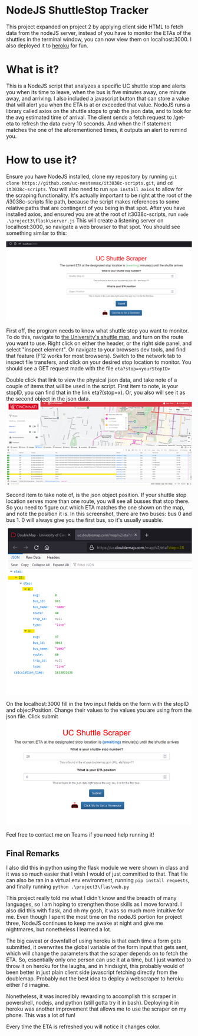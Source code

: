 # NodeJS ShuttleStop Tracker
This project expanded on project 2 by applying client side HTML to fetch data from the nodeJS server, instead of you have to monitor the ETAs of the shuttles in the terminal window, you can now view them on localhost:3000. I also deployed it to [heroku](https://uc.doublemap.com/map/) for fun.

# What is it?
This is a NodeJS script that analyzes a specific UC shuttle stop and alerts you when its time to leave, when the bus is five minutes away, one minute away, and arriving. I also included a javascript button that can store a value that will alert you when the ETA is at or exceeded that value. NodeJS runs a library called axios on the shuttle stops to grab the json data, and to look for the avg estimated time of arrival. The client sends a fetch request to /get-eta to refresh the data every 10 seconds. And when the if statement matches the one of the aforementioned times, it outputs an alert to remind you.

# How to use it?

Ensure you have NodeJS installed, clone my repository by running `git clone https://github.com/uc-mestemax/it3038c-scripts.git`, and `cd it3038c-scripts`. You will also need to run `npm install axios` to allow for the scraping functionality. It's actually important to be right at the root of the /i3038c-scripts file path, because the script makes references to some relative paths that are contingent of you being in that spot. After you have installed axios, and ensured you are at the root of it3038c-scripts, run `node .\project3\flask\server.js` This will create a listening server on localhost:3000, so navigate a web browser to that spot. You should see something similar to this:

![picture 2](../images/9637416407fb898c8f5198b23e0afbaa5b582ba7bffb3ca9f6780c1ec74e29f6.png)  

First off, the program needs to know what shuttle stop you want to monitor. To do this, navigate to [the University's shuttle map](https://uc.doublemap.com/map/), and turn on the route you want to use. Right click on either the header, or the right side panel, and select "inspect element". Or navigate to your browsers dev tools, and find that feature (F12 works for most browsers). Switch to the network tab to inspect file transfers, and click on your desired stop location to monitor. You should see a GET request made with the file `eta?stop=<yourStopID>`

Double click that link to view the physical json data, and take note of a couple of items that will be used in the script. First item to note, is your stopID, you can find that in the link eta?(stop=x). Or, you also will see it as the second object in the json data.
![picture 1](../images/b477873de72de544036c64e4eef5c868ce29db63e44a5aef4d3de0d6a736c19c.png) 


Second item to take note of, is the json object position. If your shuttle stop location serves more than one route, you will see all busses that stop there. So you need to figure out which ETA matches the one shown on the map, and note the position it is. In this screenshot, there are two buses: bus 0 and bus 1. 0 will always give you the first bus, so it's usually usuable.

![picture 2](../images/11a299442236b42bc8aa42d3b6057253b3235726f5eb602b272ef5ca76ffed74.png)  


On the localhost:3000 fill in the two input fields on the form with the stopID and objectPosition. Change their values to the values you are using from the json file. Click submit
![picture 3](../images/99616770ba3930eb736c6178aaa342bc451e6b8a1d2e01d52e606c0231c7c09e.png)  



Feel free to contact me on Teams if you need help running it!


## Final Remarks

I also did this in python using the flask module we were shown in class and it was so much easier that I wish I would of just committed to that. That file can also be ran in a virtual env environment, running `pip install requests`, and finally running `python .\project3\flas\web.py`

This project really told me what I didn't know and the breadth of many languages, so I am hoping to strengthen those skills as I move forward. I also did this with flask, and oh my gosh, it was so much more intuitive for me. Even though I spent the most time on the nodeJS portion for project three, NodeJS continues to keep me awake at night and give me nightmares, but nonetheless I learned a lot.

The big caveat or downfall of using heroku is that each time a form gets submitted, it overwrites the global variable of the form input that gets sent, which will change the parameters that the scraper depends on to fetch the ETA. So, essentially only one person can use it at a time, but I just wanted to throw it on heroku for the laughs, and in hindsight, this probably would of been better in just plain client side javascript fetching directly from the doublemap. Probably not the best idea to deploy a webscraper to heroku either I'd imagine.

Nonetheless, it was incredibly rewarding to accomplish this scraper in powershell, nodejs, and python (still gotta try it in bash). Deploying it in heroku was another improvement that allows me to use the scraper on my phone. This was a lot of fun!


Every time the ETA is refreshed you will notice it changes color. 